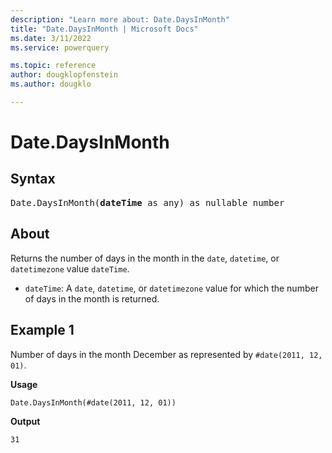 ```yaml
---
description: "Learn more about: Date.DaysInMonth"
title: "Date.DaysInMonth | Microsoft Docs"
ms.date: 3/11/2022
ms.service: powerquery

ms.topic: reference
author: dougklopfenstein
ms.author: dougklo

---
```

# Date.DaysInMonth

## Syntax

<pre>
Date.DaysInMonth(<b>dateTime</b> as any) as nullable number
</pre>
  
## About

Returns the number of days in the month in the `date`, `datetime`, or `datetimezone` value `dateTime`.

* `dateTime`: A `date`, `datetime`, or `datetimezone` value for which the number of days in the month is returned.

## Example 1

Number of days in the month December as represented by `#date(2011, 12, 01)`.

**Usage**

```powerquery-m
Date.DaysInMonth(#date(2011, 12, 01))
```

**Output**

`31`
